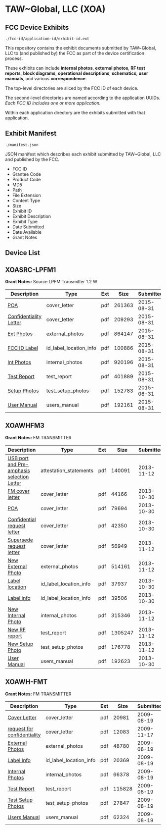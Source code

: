 # TAW~Global, LLC (XOA)
## FCC Device Exhibits

```
./fcc-id/application-id/exhibit-id.ext
```

This repository contains the exhibit documents submitted by TAW~Global, LLC to (and published by) the FCC as part of the device certification process.

These exhibits can include **internal photos**, **external photos**, **RF test reports**, **block diagrams**, **operational descriptions**, **schematics**, **user manuals**, and various **correspondence**.

The top-level directories are sliced by the FCC ID of each device.

The second-level directories are named according to the application UUIDs. *Each FCC ID includes one or more application.*

Within each application directory are the exhibits submitted with that application. 

## Exhibit Manifest

```
./manifest.json
```

JSON manifest which describes each exhibit submitted by TAW~Global, LLC and published by the FCC.

- FCC ID
- Grantee Code
- Product Code
- MD5
- Path
- File Extension
- Content Type
- Size
- Exhibit ID
- Exhibit Description
- Exhibit Type
- Date Submitted
- Date Available
- Grant Notes

## Device List
## XOASRC-LPFM1
**Grant Notes:** Source LPFM Transmitter 1.2 W

| Description | Type | Ext | Size | Submitted | Available |
| ----------- | ---- | --- | ---- | --------- | --------- |
| [POA](XOASRC-LPFM1/7f11af60ace82a46c30a3e4c9fa7f20b/2733547.pdf) | cover_letter | pdf | 261363 | 2015-08-31 | 2015-08-31 |
| [Confidentiality Letter](XOASRC-LPFM1/7f11af60ace82a46c30a3e4c9fa7f20b/2733548.pdf) | cover_letter | pdf | 209293 | 2015-08-31 | 2015-08-31 |
| [Ext Photos](XOASRC-LPFM1/7f11af60ace82a46c30a3e4c9fa7f20b/2733550.pdf) | external_photos | pdf | 864147 | 2015-08-31 | 2015-08-31 |
| [FCC ID Label](XOASRC-LPFM1/7f11af60ace82a46c30a3e4c9fa7f20b/2733551.pdf) | id_label_location_info | pdf | 100886 | 2015-08-31 | 2015-08-31 |
| [Int Photos](XOASRC-LPFM1/7f11af60ace82a46c30a3e4c9fa7f20b/2733552.pdf) | internal_photos | pdf | 920196 | 2015-08-31 | 2015-08-31 |
| [Test Report](XOASRC-LPFM1/7f11af60ace82a46c30a3e4c9fa7f20b/2733557.pdf) | test_report | pdf | 401889 | 2015-08-31 | 2015-08-31 |
| [Setup Photos](XOASRC-LPFM1/7f11af60ace82a46c30a3e4c9fa7f20b/2733558.pdf) | test_setup_photos | pdf | 152783 | 2015-08-31 | 2015-08-31 |
| [User Manual](XOASRC-LPFM1/7f11af60ace82a46c30a3e4c9fa7f20b/2733559.pdf) | users_manual | pdf | 192161 | 2015-08-31 | 2015-08-31 |
## XOAWHFM3
**Grant Notes:** FM TRANSMITTER

| Description | Type | Ext | Size | Submitted | Available |
| ----------- | ---- | --- | ---- | --------- | --------- |
| [USB port and Pre-amphasis selection Letter](XOAWHFM3/fde42ce74e3bce4b834535fba2421b93/2117099.pdf) | attestation_statements | pdf | 140091 | 2013-11-12 | 2013-10-30 |
| [FM cover letter](XOAWHFM3/fde42ce74e3bce4b834535fba2421b93/2106765.pdf) | cover_letter | pdf | 44166 | 2013-10-30 | 2013-10-30 |
| [POA](XOAWHFM3/fde42ce74e3bce4b834535fba2421b93/2106766.pdf) | cover_letter | pdf | 79694 | 2013-10-30 | 2013-10-30 |
| [Confidential request letter](XOAWHFM3/fde42ce74e3bce4b834535fba2421b93/2106767.pdf) | cover_letter | pdf | 42350 | 2013-10-30 | 2013-10-30 |
| [Supersede request letter](XOAWHFM3/fde42ce74e3bce4b834535fba2421b93/2117098.pdf) | cover_letter | pdf | 56949 | 2013-11-12 | 2013-10-30 |
| [New External Photo](XOAWHFM3/fde42ce74e3bce4b834535fba2421b93/2117100.pdf) | external_photos | pdf | 514161 | 2013-11-12 | 2013-10-30 |
| [Label location](XOAWHFM3/fde42ce74e3bce4b834535fba2421b93/2106776.pdf) | id_label_location_info | pdf | 37937 | 2013-10-30 | 2013-10-30 |
| [Label info](XOAWHFM3/fde42ce74e3bce4b834535fba2421b93/2106777.pdf) | id_label_location_info | pdf | 39506 | 2013-10-30 | 2013-10-30 |
| [New Internal Photo](XOAWHFM3/fde42ce74e3bce4b834535fba2421b93/2117101.pdf) | internal_photos | pdf | 315346 | 2013-11-12 | 2013-10-30 |
| [New RF report](XOAWHFM3/fde42ce74e3bce4b834535fba2421b93/2117102.pdf) | test_report | pdf | 1305247 | 2013-11-12 | 2013-10-30 |
| [New Setup Photo](XOAWHFM3/fde42ce74e3bce4b834535fba2421b93/2117103.pdf) | test_setup_photos | pdf | 176778 | 2013-11-12 | 2013-10-30 |
| [User Manual](XOAWHFM3/fde42ce74e3bce4b834535fba2421b93/2106778.pdf) | users_manual | pdf | 192623 | 2013-10-30 | 2013-10-30 |
## XOAWH-FMT
**Grant Notes:** FM TRANSMITTER

| Description | Type | Ext | Size | Submitted | Available |
| ----------- | ---- | --- | ---- | --------- | --------- |
| [Cover Letter](XOAWH-FMT/1fe1329bf58a5c13f4a54552a7431431/1155763.pdf) | cover_letter | pdf | 20981 | 2009-08-19 | 2009-08-19 |
| [request for confidentiality](XOAWH-FMT/1fe1329bf58a5c13f4a54552a7431431/1200613.pdf) | cover_letter | pdf | 12083 | 2009-11-17 | 2009-08-19 |
| [External Photos](XOAWH-FMT/1fe1329bf58a5c13f4a54552a7431431/1155764.pdf) | external_photos | pdf | 48780 | 2009-08-19 | 2009-08-19 |
| [Label Info](XOAWH-FMT/1fe1329bf58a5c13f4a54552a7431431/1155766.pdf) | id_label_location_info | pdf | 20369 | 2009-08-19 | 2009-08-19 |
| [Internal Photos](XOAWH-FMT/1fe1329bf58a5c13f4a54552a7431431/1155767.pdf) | internal_photos | pdf | 66378 | 2009-08-19 | 2009-08-19 |
| [Test Report](XOAWH-FMT/1fe1329bf58a5c13f4a54552a7431431/1155765.pdf) | test_report | pdf | 115828 | 2009-08-19 | 2009-08-19 |
| [Test Setup Photos](XOAWH-FMT/1fe1329bf58a5c13f4a54552a7431431/1155771.pdf) | test_setup_photos | pdf | 27847 | 2009-08-19 | 2009-08-19 |
| [Users Manual](XOAWH-FMT/1fe1329bf58a5c13f4a54552a7431431/1155768.pdf) | users_manual | pdf | 62324 | 2009-08-19 | 2009-08-19 |
